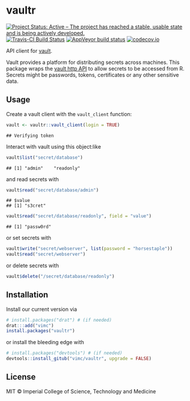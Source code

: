# vaultr

<!-- badges: start -->
[![Project Status: Active – The project has reached a stable, usable state and is being actively developed.](https://www.repostatus.org/badges/latest/active.svg)](https://www.repostatus.org/#active)
[![Travis-CI Build Status](https://travis-ci.org/vimc/vaultr.svg?branch=master)](https://travis-ci.org/vimc/vaultr)
[![AppVeyor build status](https://ci.appveyor.com/api/projects/status/github/vimc/vaultr?branch=master&svg=true)](https://ci.appveyor.com/project/vimc/vaultr)
[![codecov.io](https://codecov.io/github/vimc/vaultr/coverage.svg?branch=master)](https://codecov.io/github/vimc/vaultr?branch=master)
<!-- badges: end -->

API client for [vault](https://www.vaultproject.io/).

Vault provides a platform for distributing secrets across machines.  This package wraps the [vault http API](https://www.vaultproject.io/api/index.html) to allow secrets to be accessed from R.  Secrets might be passwords, tokens, certificates or any other sensitive data.

## Usage



Create a vault client with the `vault_client` function:


```r
vault <- vaultr::vault_client(login = TRUE)
```

```
## Verifying token
```

Interact with vault using this object:like


```r
vault$list("secret/database")
```

```
## [1] "admin"    "readonly"
```

and read secrets with


```r
vault$read("secret/database/admin")
```

```
## $value
## [1] "s3cret"
```


```r
vault$read("secret/database/readonly", field = "value")
```

```
## [1] "passw0rd"
```

or set secrets with

```r
vault$write("secret/webserver", list(password = "horsestaple"))
vault$read("secret/webserver")
```

or delete secrets with

```r
vault$delete("/secret/database/readonly")
```

## Installation

Install our current version via

```r
# install.packages("drat") # (if needed)
drat:::add("vimc")
install.packages("vaultr")
```

or install the bleeding edge with

```r
# install.packages("devtools") # (if needed)
devtools::install_gitub("vimc/vaultr", upgrade = FALSE)
```

## License

MIT © Imperial College of Science, Technology and Medicine
